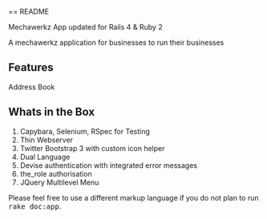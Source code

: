 == README

Mechawerkz App updated for Rails 4 & Ruby 2

A mechawerkz application for businesses to run their businesses

Features
---------
Address Book

Whats in the Box
---------------- 
1. Capybara, Selenium, RSpec for Testing
2. Thin Webserver
3. Twitter Bootstrap 3 with custom icon helper
4. Dual Language
5. Devise authentication with integrated error messages
6. the_role authorisation
7. JQuery Multilevel Menu



Please feel free to use a different markup language if you do not plan to run
<tt>rake doc:app</tt>.
